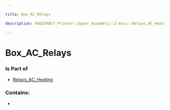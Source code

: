 ```yaml
---

title: Box_AC_Relays

description: HUGEFANCY_Printer::Upper_Assembly::Z-Axis::Relays_AC_Heating::Box_AC_Relays

---
```

# Box_AC_Relays
<script>
    var geoarray = '{"Box_AC_Relays": {}}';
</script>
<script>
    var basepath = '/assets/HUGEFANCY_Printer/Upper_Assembly/Z-Axis/Relays_AC_Heating/';
</script>
<link rel="stylesheet" href="/css/container.css">

<div id="container"></div>

<!-- these are the required scripts for the three.js scene -->
<script src="/lib/three.min.js"></script>
<script src="/lib/OrbitControls.js"></script>
<script src="/lib/RectAreaLightUniformsLib.js"></script>
<!-- this is your app's lib file -->
<script src="/lib/triceratops_app.js"></script>
### Is Part of
- [Relays_AC_Heating](../Relays_AC_Heating)  

### Contains:
- [](./Box_AC_Relays/)

